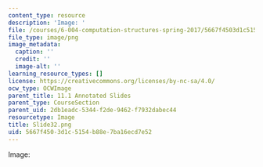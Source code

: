 ```yaml
---
content_type: resource
description: 'Image: '
file: /courses/6-004-computation-structures-spring-2017/5667f4503d1c5154b88e7ba16ecd7e52_Slide32.png
file_type: image/png
image_metadata:
  caption: ''
  credit: ''
  image-alt: ''
learning_resource_types: []
license: https://creativecommons.org/licenses/by-nc-sa/4.0/
ocw_type: OCWImage
parent_title: 11.1 Annotated Slides
parent_type: CourseSection
parent_uid: 2db1eadc-5344-f2de-9462-f7932dabec44
resourcetype: Image
title: Slide32.png
uid: 5667f450-3d1c-5154-b88e-7ba16ecd7e52
---
```

Image: 